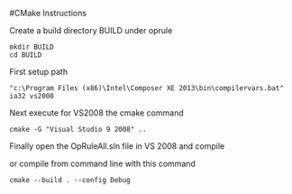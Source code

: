 #CMake Instructions

Create a build directory BUILD under oprule
```
mkdir BUILD
cd BUILD
```

First setup path 
```
"c:\Program Files (x86)\Intel\Composer XE 2013\bin\compilervars.bat" ia32 vs2008
```

Next execute for VS2008 the cmake command
```
cmake -G "Visual Studio 9 2008" ..
```

Finally open the OpRuleAll.sln file in VS 2008 and compile

or compile from command line with this command
```
cmake --build . --config Debug
```